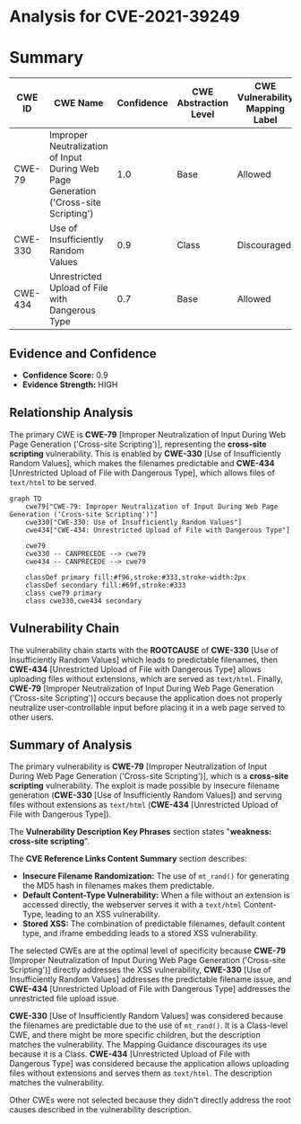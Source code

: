 # Analysis for CVE-2021-39249

# Summary
| CWE ID | CWE Name | Confidence | CWE Abstraction Level | CWE Vulnerability Mapping Label | CWE-Vulnerability Mapping Notes |
|---|---|---|---|---|---|
| CWE-79 | Improper Neutralization of Input During Web Page Generation ('Cross-site Scripting') | 1.0 | Base | Allowed | Primary CWE |
| CWE-330 | Use of Insufficiently Random Values | 0.9 | Class | Discouraged | Secondary Candidate |
| CWE-434 | Unrestricted Upload of File with Dangerous Type | 0.7 | Base | Allowed | Secondary Candidate |

## Evidence and Confidence

*   **Confidence Score:** 0.9
*   **Evidence Strength:** HIGH

## Relationship Analysis
The primary CWE is **CWE-79** [Improper Neutralization of Input During Web Page Generation ('Cross-site Scripting')], representing the **cross-site scripting** vulnerability. This is enabled by **CWE-330** [Use of Insufficiently Random Values], which makes the filenames predictable and **CWE-434** [Unrestricted Upload of File with Dangerous Type], which allows files of `text/html` to be served.

```mermaid
graph TD
    cwe79["CWE-79: Improper Neutralization of Input During Web Page Generation ('Cross-site Scripting')"]
    cwe330["CWE-330: Use of Insufficiently Random Values"]
    cwe434["CWE-434: Unrestricted Upload of File with Dangerous Type"]

    cwe79
    cwe330 -- CANPRECEDE --> cwe79
    cwe434 -- CANPRECEDE --> cwe79

    classDef primary fill:#f96,stroke:#333,stroke-width:2px
    classDef secondary fill:#69f,stroke:#333
    class cwe79 primary
    class cwe330,cwe434 secondary
```

## Vulnerability Chain
The vulnerability chain starts with the **ROOTCAUSE** of **CWE-330** [Use of Insufficiently Random Values] which leads to predictable filenames, then **CWE-434** [Unrestricted Upload of File with Dangerous Type] allows uploading files without extensions, which are served as `text/html`. Finally, **CWE-79** [Improper Neutralization of Input During Web Page Generation ('Cross-site Scripting')] occurs because the application does not properly neutralize user-controllable input before placing it in a web page served to other users.

## Summary of Analysis
The primary vulnerability is **CWE-79** [Improper Neutralization of Input During Web Page Generation ('Cross-site Scripting')], which is a **cross-site scripting** vulnerability. The exploit is made possible by insecure filename generation (**CWE-330** [Use of Insufficiently Random Values]) and serving files without extensions as `text/html` (**CWE-434** [Unrestricted Upload of File with Dangerous Type]).

The **Vulnerability Description Key Phrases** section states "**weakness:** **cross-site scripting**".

The **CVE Reference Links Content Summary** section describes:
*   **Insecure Filename Randomization:** The use of `mt_rand()` for generating the MD5 hash in filenames makes them predictable.
*   **Default Content-Type Vulnerability:** When a file without an extension is accessed directly, the webserver serves it with a `text/html` Content-Type, leading to an XSS vulnerability.
*   **Stored XSS:** The combination of predictable filenames, default content type, and iframe embedding leads to a stored XSS vulnerability.

The selected CWEs are at the optimal level of specificity because **CWE-79** [Improper Neutralization of Input During Web Page Generation ('Cross-site Scripting')] directly addresses the XSS vulnerability, **CWE-330** [Use of Insufficiently Random Values] addresses the predictable filename issue, and **CWE-434** [Unrestricted Upload of File with Dangerous Type] addresses the unrestricted file upload issue.

**CWE-330** [Use of Insufficiently Random Values] was considered because the filenames are predictable due to the use of `mt_rand()`. It is a Class-level CWE, and there might be more specific children, but the description matches the vulnerability. The Mapping Guidance discourages its use because it is a Class.
**CWE-434** [Unrestricted Upload of File with Dangerous Type] was considered because the application allows uploading files without extensions and serves them as `text/html`. The description matches the vulnerability.

Other CWEs were not selected because they didn't directly address the root causes described in the vulnerability description.